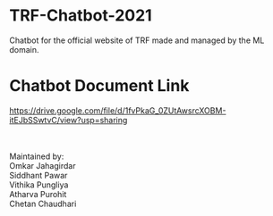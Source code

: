 # TRF-Chatbot-2021
Chatbot for the official website of TRF made and managed by the ML domain.

# Chatbot Document Link
https://drive.google.com/file/d/1fvPkaG_0ZUtAwsrcXOBM-itEJbSSwtvC/view?usp=sharing

<br /><br />
Maintained by: <br />
Omkar Jahagirdar <br />
Siddhant Pawar <br />
Vithika Pungliya <br />
Atharva Purohit <br />
Chetan Chaudhari <br />
